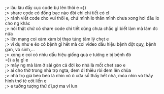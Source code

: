 ;> lâu lâu đẩy cục code bự lên thôi e =))<br>
;> share code có đồng bạc nào đòi chỉ chi tiết có cl<br>
;> rảnh viết code cho vui thôi e, chứ mình lo thân mình chưa xong hơi đâu lo cho ng khác<br>
;> nói thật chứ có share code chi tiết cũng chưa chắc gì biết làm mà làm đc nữa<br>
;> lên mạng coi xàm xàm bị thao túng tâm lý chet e<br>
;> ví dụ như e éo có bệnh gì hết mà coi video dấu hiệu bệnh đột quỵ, bệnh gan, vô sinh,...<br>
;> xong e coi có nhìu dấu hiệu giống quá e tưởng e bị bệnh đó <br>
=)) a lạ gì e<br>
;> mấy ng mà làm ở sài gòn cả đời ko nhà là mốt chet sao e<br>
;> ai cho thờ trong nhà trọ ngta, đem đi thiêu ròi đem lên chùa<br>
;> nhà trọ giá bèo bèo là nhìn vô ô cửa sổ thấy hết nhà, móa nhìn vô thấy hình thờ té cớt liền e<br>
;> e tưởng tượng thử đi,sợ ma vl lun
